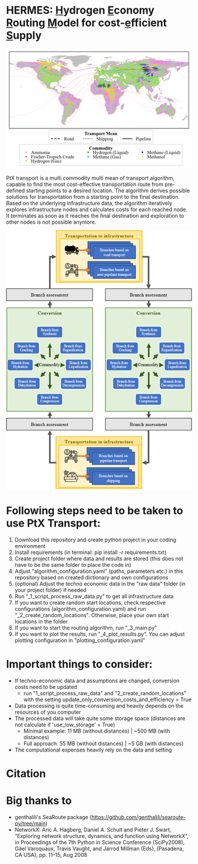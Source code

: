 # HERMES: <ins>H</ins>ydrogen <ins>E</ins>conomy <ins>R</ins>outing <ins>M</ins>odel for cost-<ins>e</ins>fficient <ins>S</ins>upply

![](images/routes.png)

PtX transport is a multi commodity multi mean of transport algorithm,
capable to find the most cost-effective transportation route from pre-defined starting points to a desired location.
The algorithm derives possible solutions for transportation from a starting point to the final destination.
Based on the underlying infrastructure data, the algorithm iteratively explores infrastructure nodes and calculates
costs for each reached node. It terminates as soon as it reaches the final destination and exploration
to other nodes is not possible anymore.

<p align="center">
  <img src="images/graphical_abstract.png" />
</p>

# Following steps need to be taken to use PtX Transport:

1. Download this repository and create python project in your coding environment
2. Install requirements (in terminal: pip install -r requirements.txt)
3. Create project folder where data and results are stored (this does not have to be the same folder to place the code in)
4. Adjust "algorithm_configuration.yaml" (paths, parameters etc.) in this repository based on created dictionary and own configurations
5. (optional) Adjust the techno economic data in the "raw data" folder (in your project folder) if needed
6. Run "_1_script_process_raw_data.py" to get all infrastructure data
7. If you want to create random start locations, check respective configurations (algorithm_configuration.yaml) and run "_2_create_random_locations". Otherwise, place your own start locations in the folder
8. If you want to start the routing algorithm, run "_3_main.py"
9. If you want to plot the results, run "_4_plot_results.py". You can adjust plotting configuration in "plotting_configuration.yaml"

# Important things to consider:

- If techno-economic data and assumptions are changed, conversion costs need to be updated 
  - run "1_script_process_raw_data" and "2_create_random_locations" with the setting update_only_conversion_costs_and_efficiency = True
- Data processing is quite time-consuming and heavily depends on the resources of you computer
- The processed data will take quite some storage space (distances are not calculate if 'use_low_storage' = True)
  - Minimal example: 11 MB (without distances) | ~500 MB (with distances)
  - Full approach: 55 MB (without distances) | ~5 GB (with distances)
- The computational expenses heavily rely on the data and setting

# Citation


# Big thanks to

- genthalili's SeaRoute package (https://github.com/genthalili/searoute-py/tree/main)
- NetworkX: Aric A. Hagberg, Daniel A. Schult and Pieter J. Swart, “Exploring network structure, dynamics, and function using NetworkX”, in Proceedings of the 7th Python in Science Conference (SciPy2008), Gäel Varoquaux, Travis Vaught, and Jarrod Millman (Eds), (Pasadena, CA USA), pp. 11–15, Aug 2008
